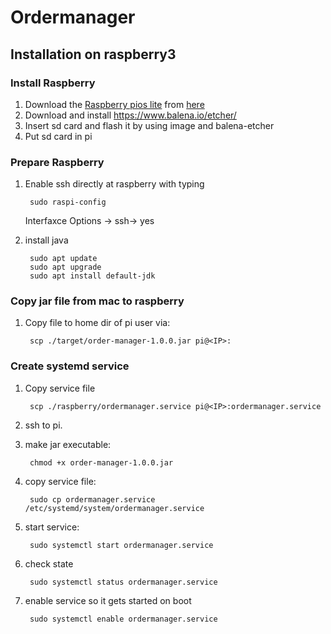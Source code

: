 # Ordermanager

## Installation on raspberry3

### Install Raspberry

1. Download the [Raspberry pios lite](https://downloads.raspberrypi.org/raspios_lite_armhf_latest) from [here](https://www.raspberrypi.org/downloads/raspbian/)
2. Download and install https://www.balena.io/etcher/
3. Insert sd card and flash it by using image and balena-etcher
4. Put sd card in pi

### Prepare Raspberry
1. Enable ssh directly at raspberry with typing 
    
        sudo raspi-config
   
   Interfaxce Options -> ssh-> yes
2. install java
       
        sudo apt update
        sudo apt upgrade
        sudo apt install default-jdk

### Copy jar file from mac to raspberry

1. Copy file to home dir of pi user via:

        scp ./target/order-manager-1.0.0.jar pi@<IP>:
    
### Create systemd service

1. Copy service file

        scp ./raspberry/ordermanager.service pi@<IP>:ordermanager.service
1. ssh to pi.
1. make jar executable:
            
        chmod +x order-manager-1.0.0.jar
1. copy service file:
   
        sudo cp ordermanager.service /etc/systemd/system/ordermanager.service
1. start service:

        sudo systemctl start ordermanager.service
1. check state
    
        sudo systemctl status ordermanager.service
1. enable service so it gets started on boot

        sudo systemctl enable ordermanager.service
  